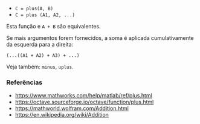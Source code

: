 - `C = plus(A, B)`
- `C = plus (A1, A2, ...)`

Esta função e `A + B` são equivalentes.

Se mais argumentos forem fornecidos, a soma é aplicada cumulativamente da
esquerda para a direita:

`(...((A1 + A2) + A3) + ...)`

Veja também: `minus`, `uplus`.

### Referências

- https://www.mathworks.com/help/matlab/ref/plus.html
- https://octave.sourceforge.io/octave/function/plus.html
- https://mathworld.wolfram.com/Addition.html
- https://en.wikipedia.org/wiki/Addition
